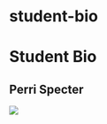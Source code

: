 # student-bio
<html>
<body>
<h1>Student Bio</h1>
<h2>Perri Specter</h2>

<img src="https://media0.giphy.com/media/10D8j2EpNCXDA4/200w_d.gif">


</body>
</html>
